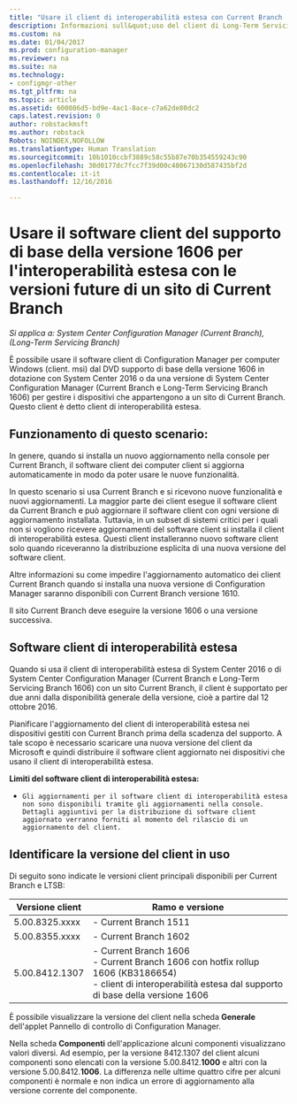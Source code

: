 ```yaml
---
title: "Usare il client di interoperabilità estesa con Current Branch | Microsoft Docs"
description: Informazioni sull&quot;uso del client di Long-Term Servicing Branch di Configuration Manager con un sito di Current Branch.
ms.custom: na
ms.date: 01/04/2017
ms.prod: configuration-manager
ms.reviewer: na
ms.suite: na
ms.technology:
- configmgr-other
ms.tgt_pltfrm: na
ms.topic: article
ms.assetid: 600086d5-bd9e-4ac1-8ace-c7a62de80dc2
caps.latest.revision: 0
author: robstackmsft
ms.author: robstack
Robots: NOINDEX,NOFOLLOW
ms.translationtype: Human Translation
ms.sourcegitcommit: 10b1010ccbf3889c58c55b87e70b354559243c90
ms.openlocfilehash: 30d0177dc7fcc7f39d00c48067130d587435bf2d
ms.contentlocale: it-it
ms.lasthandoff: 12/16/2016

---
```

# <a name="use-the-client-software-from-the-version-1606-baseline-media-for-extended-interoperability-with-future-versions-of-a-current-branch-site"></a>Usare il software client del supporto di base della versione 1606 per l'interoperabilità estesa con le versioni future di un sito di Current Branch

*Si applica a: System Center Configuration Manager (Current Branch), (Long-Term Servicing Branch)*  

È possibile usare il software client di Configuration Manager per computer Windows (client. msi) dal DVD supporto di base della versione 1606 in dotazione con System Center 2016 o da una versione di System Center Configuration Manager (Current Branch e Long-Term Servicing Branch 1606) per gestire i dispositivi che appartengono a un sito di Current Branch. Questo client è detto client di interoperabilità estesa.

## <a name="how-this-scenario-works"></a>Funzionamento di questo scenario:
In genere, quando si installa un nuovo aggiornamento nella console per Current Branch, il software client dei computer client si aggiorna automaticamente in modo da poter usare le nuove funzionalità.

In questo scenario si usa Current Branch e si ricevono nuove funzionalità e nuovi aggiornamenti. La maggior parte dei client esegue il software client da Current Branch e può aggiornare il software client con ogni versione di aggiornamento installata. Tuttavia, in un subset di sistemi critici per i quali non si vogliono ricevere aggiornamenti del software client si installa il client di interoperabilità estesa. Questi client installeranno nuovo software client solo quando riceveranno la distribuzione esplicita di una nuova versione del software client.

Altre informazioni su come impedire l'aggiornamento automatico dei client Current Branch quando si installa una nuova versione di Configuration Manager saranno disponibili con Current Branch versione 1610.

Il sito Current Branch deve eseguire la versione 1606 o una versione successiva.

## <a name="the-extended-interoperability-client-software"></a>Software client di interoperabilità estesa
Quando si usa il client di interoperabilità estesa di System Center 2016 o di System Center Configuration Manager (Current Branch e Long-Term Servicing Branch 1606) con un sito Current Branch, il client è supportato per due anni dalla disponibilità generale della versione, cioè a partire dal 12 ottobre 2016.

Pianificare l'aggiornamento del client di interoperabilità estesa nei dispositivi gestiti con Current Branch prima della scadenza del supporto. A tale scopo è necessario scaricare una nuova versione del client da Microsoft e quindi distribuire il software client aggiornato nei dispositivi che usano il client di interoperabilità estesa.

**Limiti del software client di interoperabilità estesa:**
-     Gli aggiornamenti per il software client di interoperabilità estesa non sono disponibili tramite gli aggiornamenti nella console. Dettagli aggiuntivi per la distribuzione di software client aggiornato verranno forniti al momento del rilascio di un aggiornamento del client.

## <a name="identify-the-client-version-you-use"></a>Identificare la versione del client in uso
Di seguito sono indicate le versioni client principali disponibili per Current Branch e LTSB:

|Versione client|Ramo e versione |  
|----------------|---------------------|
|5.00.8325.xxxx |    - Current Branch 1511|
|5.00.8355.xxxx    |- Current Branch 1602|
|5.00.8412.1307    |- Current Branch 1606 </br> - Current Branch 1606 con hotfix rollup 1606 (KB3186654)</br>- client di interoperabilità estesa dal supporto di base della versione 1606|  

È possibile visualizzare la versione del client nella scheda **Generale** dell'applet Pannello di controllo di Configuration Manager.

Nella scheda **Componenti** dell'applicazione alcuni componenti visualizzano valori diversi. Ad esempio, per la versione 8412.1307 del client alcuni componenti sono elencati con la versione 5.00.8412.**1000** e altri con la versione 5.00.8412.**1006**.  La differenza nelle ultime quattro cifre per alcuni componenti è normale e non indica un errore di aggiornamento alla versione corrente del componente.

